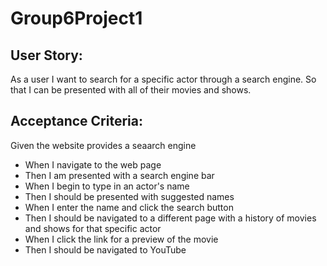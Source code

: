 # Group6Project1

## User Story: 
As a user 
I want to search for a specific actor through a search engine.
So that I can be presented with all of their movies and shows.

## Acceptance Criteria:
Given the website provides a seaarch engine
- When I navigate to the web page
- Then I am presented with a search engine bar
- When I begin to type in an actor's name
- Then I should be presented with suggested names
- When I enter the name and click the search button 
- Then I should be navigated to a different page with a history of movies and shows for that specific actor
- When I click the link for a preview of the movie
- Then I should be navigated to YouTube

